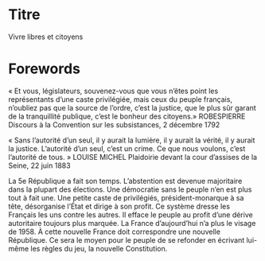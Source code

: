 # Titre

Vivre libres et citoyens

# Forewords

« Et vous, législateurs, souvenez-vous que vous n’êtes point les représentants d’une caste privilégiée, mais ceux du peuple français, n’oubliez pas que la source de l’ordre, c’est la justice, que le plus sûr garant de la tranquillité publique, c’est le bonheur des citoyens.»
ROBESPIERRE Discours à la Convention sur les subsistances, 2 décembre 1792

« Sans l’autorité d’un seul, il y aurait la lumière, il y aurait la vérité, il y aurait la justice. L’autorité d’un seul, c’est un crime. Ce que nous voulons, c’est l’autorité de tous. »
LOUISE MICHEL Plaidoirie devant la cour d’assises de la Seine, 22 juin 1883

La 5e République a fait son temps. L’abstention est devenue majoritaire dans la plupart des élections. Une démocratie sans le peuple n’en est plus tout à fait une. Une petite caste de privilégiés, président-monarque à sa tête, désorganise l’État et dirige à son profit. Ce système dresse les Français les uns contre les autres. Il efface le peuple au profit d’une dérive autoritaire toujours plus marquée. La France d’aujourd’hui n’a plus le visage de 1958. À cette nouvelle France doit correspondre une nouvelle République. Ce sera le moyen pour le peuple de se refonder en écrivant lui-même les règles du jeu, la nouvelle Constitution.